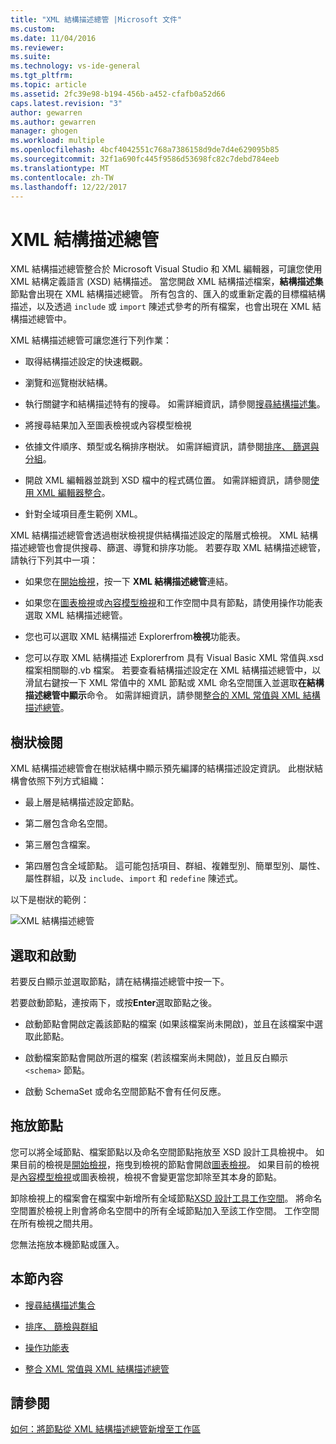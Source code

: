 ```yaml
---
title: "XML 結構描述總管 |Microsoft 文件"
ms.custom: 
ms.date: 11/04/2016
ms.reviewer: 
ms.suite: 
ms.technology: vs-ide-general
ms.tgt_pltfrm: 
ms.topic: article
ms.assetid: 2fc39e98-b194-456b-a452-cfafb0a52d66
caps.latest.revision: "3"
author: gewarren
ms.author: gewarren
manager: ghogen
ms.workload: multiple
ms.openlocfilehash: 4bcf4042551c768a7386158d9de7d4e629095b85
ms.sourcegitcommit: 32f1a690fc445f9586d53698fc82c7debd784eeb
ms.translationtype: MT
ms.contentlocale: zh-TW
ms.lasthandoff: 12/22/2017
---
```

# <a name="xml-schema-explorer"></a>XML 結構描述總管
XML 結構描述總管整合於 Microsoft Visual Studio 和 XML 編輯器，可讓您使用 XML 結構定義語言 (XSD) 結構描述。 當您開啟 XML 結構描述檔案，**結構描述集**節點會出現在 XML 結構描述總管。 所有包含的、匯入的或重新定義的目標檔結構描述，以及透過 `include` 或 `import` 陳述式參考的所有檔案，也會出現在 XML 結構描述總管中。  
  
 XML 結構描述總管可讓您進行下列作業：  
  
-   取得結構描述設定的快速概觀。  
  
-   瀏覽和巡覽樹狀結構。  
  
-   執行關鍵字和結構描述特有的搜尋。 如需詳細資訊，請參閱[搜尋結構描述集](../xml-tools/searching-the-schema-set.md)。  
  
-   將搜尋結果加入至圖表檢視或內容模型檢視  
  
-   依據文件順序、類型或名稱排序樹狀。 如需詳細資訊，請參閱[排序、 篩選與分組](../xml-tools/sorting-filtering-and-grouping-xml-schema-explorer.md)。  
  
-   開啟 XML 編輯器並跳到 XSD 檔中的程式碼位置。 如需詳細資訊，請參閱[使用 XML 編輯器整合](../xml-tools/integration-with-xml-editor.md)。  
  
-   針對全域項目產生範例 XML。  
  
XML 結構描述總管會透過樹狀檢視提供結構描述設定的階層式檢視。 XML 結構描述總管也會提供搜尋、篩選、導覽和排序功能。 若要存取 XML 結構描述總管，請執行下列其中一項：  
  
-   如果您在[開始檢視](../xml-tools/start-view.md)，按一下  **XML 結構描述總管**連結。  
  
-   如果您在[圖表檢視](../xml-tools/graph-view.md)或[內容模型檢視](../xml-tools/content-model-view.md)和工作空間中具有節點，請使用操作功能表選取 XML 結構描述總管。  
  
-   您也可以選取 XML 結構描述 Explorerfrom**檢視**功能表。  
  
-   您可以存取 XML 結構描述 Explorerfrom 具有 Visual Basic XML 常值與.xsd 檔案相關聯的.vb 檔案。 若要查看結構描述設定在 XML 結構描述總管中，以滑鼠右鍵按一下 XML 常值中的 XML 節點或 XML 命名空間匯入並選取**在結構描述總管中顯示**命令。 如需詳細資訊，請參閱[整合的 XML 常值與 XML 結構描述總管](../xml-tools/integration-of-xml-literals-with-xml-schema-explorer.md)。  
  
## <a name="tree-view"></a>樹狀檢閱  
 XML 結構描述總管會在樹狀結構中顯示預先編譯的結構描述設定資訊。 此樹狀結構會依照下列方式組織：  
  
-   最上層是結構描述設定節點。  
  
-   第二層包含命名空間。  
  
-   第三層包含檔案。  
  
-   第四層包含全域節點。 這可能包括項目、群組、複雜型別、簡單型別、屬性、屬性群組，以及 `include`、`import` 和 `redefine` 陳述式。  
  
以下是樹狀的範例：  
  
![XML 結構描述總管](../xml-tools/media/xmlschemaexplorer.gif "XMLSchemaExplorer")  
  
## <a name="selection-and-activation"></a>選取和啟動  
 若要反白顯示並選取節點，請在結構描述總管中按一下。  
  
 若要啟動節點，連按兩下，或按**Enter**選取節點之後。  
  
-   啟動節點會開啟定義該節點的檔案 (如果該檔案尚未開啟)，並且在該檔案中選取此節點。  
  
-   啟動檔案節點會開啟所選的檔案 (若該檔案尚未開啟)，並且反白顯示 `<schema>` 節點。  
  
-   啟動 SchemaSet 或命名空間節點不會有任何反應。  
  
## <a name="draging-and-dropping-nodes"></a>拖放節點  
 您可以將全域節點、檔案節點以及命名空間節點拖放至 XSD 設計工具檢視中。 如果目前的檢視是[開始檢視](../xml-tools/start-view.md)，拖曳到檢視的節點會開啟[圖表檢視](../xml-tools/graph-view.md)。 如果目前的檢視是[內容模型檢視](../xml-tools/content-model-view.md)或圖表檢視，檢視不會變更當您卸除至其本身的節點。  
  
 卸除檢視上的檔案會在檔案中新增所有全域節點[XSD 設計工具工作空間](../xml-tools/xml-schema-designer-workspace.md)。 將命名空間置於檢視上則會將命名空間中的所有全域節點加入至該工作空間。 工作空間在所有檢視之間共用。  
  
 您無法拖放本機節點或匯入。  
  
## <a name="in-this-section"></a>本節內容  
  
-   [搜尋結構描述集合](../xml-tools/searching-the-schema-set.md)  
  
-   [排序、 篩檢與群組](../xml-tools/sorting-filtering-and-grouping-xml-schema-explorer.md)  
  
-   [操作功能表](../xml-tools/context-menus-xml-schema-explorer.md)  
  
-   [整合 XML 常值與 XML 結構描述總管](../xml-tools/integration-of-xml-literals-with-xml-schema-explorer.md)  
  
## <a name="see-also"></a>請參閱  
 [如何：將節點從 XML 結構描述總管新增至工作區](../xml-tools/how-to-add-nodes-to-the-workspace-from-the-xml-schema-explorer.md)